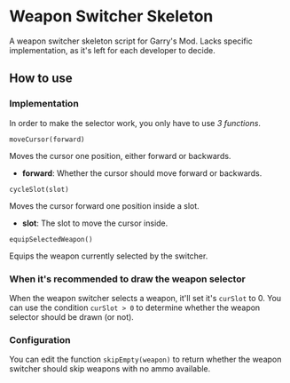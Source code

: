 # Weapon Switcher Skeleton
A weapon switcher skeleton script for Garry's Mod. Lacks specific implementation, as it's left for each developer to decide.

## How to use

### Implementation

In order to make the selector work, you only have to use _3 functions_.

`moveCursor(forward)`

Moves the cursor one position, either forward or backwards.

+ **forward**: Whether the cursor should move forward or backwards.

`cycleSlot(slot)`

Moves the cursor forward one position inside a slot.

+ **slot**: The slot to move the cursor inside.

`equipSelectedWeapon()`

Equips the weapon currently selected by the switcher.

### When it's recommended to draw the weapon selector

When the weapon switcher selects a weapon, it'll set it's `curSlot` to 0. You can use the condition `curSlot > 0` to determine whether the weapon selector should be drawn (or not).

### Configuration

You can edit the function `skipEmpty(weapon)` to return whether the weapon switcher should skip weapons with no ammo available.
